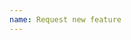 ```yaml
---
name: Request new feature
---
```


<!--
Please don't suggest adding sorting, grouping, and options.
There are already plenty of ugly managers with all of that. 

You like this one because it's simple, let's keep it that way.
-->
